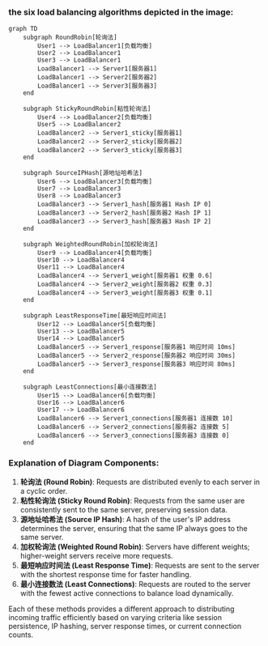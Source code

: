 ### the six load balancing algorithms depicted in the image:

```mermaid
graph TD
    subgraph RoundRobin[轮询法]
        User1 --> LoadBalancer1[负载均衡]
        User2 --> LoadBalancer1
        User3 --> LoadBalancer1
        LoadBalancer1 --> Server1[服务器1]
        LoadBalancer1 --> Server2[服务器2]
        LoadBalancer1 --> Server3[服务器3]
    end

    subgraph StickyRoundRobin[粘性轮询法]
        User4 --> LoadBalancer2[负载均衡]
        User5 --> LoadBalancer2
        LoadBalancer2 --> Server1_sticky[服务器1]
        LoadBalancer2 --> Server2_sticky[服务器2]
        LoadBalancer2 --> Server3_sticky[服务器3]
    end

    subgraph SourceIPHash[源地址哈希法]
        User6 --> LoadBalancer3[负载均衡]
        User7 --> LoadBalancer3
        User8 --> LoadBalancer3
        LoadBalancer3 --> Server1_hash[服务器1 Hash IP 0]
        LoadBalancer3 --> Server2_hash[服务器2 Hash IP 1]
        LoadBalancer3 --> Server3_hash[服务器3 Hash IP 2]
    end

    subgraph WeightedRoundRobin[加权轮询法]
        User9 --> LoadBalancer4[负载均衡]
        User10 --> LoadBalancer4
        User11 --> LoadBalancer4
        LoadBalancer4 --> Server1_weight[服务器1 权重 0.6]
        LoadBalancer4 --> Server2_weight[服务器2 权重 0.3]
        LoadBalancer4 --> Server3_weight[服务器3 权重 0.1]
    end

    subgraph LeastResponseTime[最短响应时间法]
        User12 --> LoadBalancer5[负载均衡]
        User13 --> LoadBalancer5
        User14 --> LoadBalancer5
        LoadBalancer5 --> Server1_response[服务器1 响应时间 10ms]
        LoadBalancer5 --> Server2_response[服务器2 响应时间 30ms]
        LoadBalancer5 --> Server3_response[服务器3 响应时间 80ms]
    end

    subgraph LeastConnections[最小连接数法]
        User15 --> LoadBalancer6[负载均衡]
        User16 --> LoadBalancer6
        User17 --> LoadBalancer6
        LoadBalancer6 --> Server1_connections[服务器1 连接数 10]
        LoadBalancer6 --> Server2_connections[服务器2 连接数 5]
        LoadBalancer6 --> Server3_connections[服务器3 连接数 0]
    end
```

### Explanation of Diagram Components:

1. **轮询法 (Round Robin)**: Requests are distributed evenly to each server in a cyclic order.
2. **粘性轮询法 (Sticky Round Robin)**: Requests from the same user are consistently sent to the same server, preserving session data.
3. **源地址哈希法 (Source IP Hash)**: A hash of the user's IP address determines the server, ensuring that the same IP always goes to the same server.
4. **加权轮询法 (Weighted Round Robin)**: Servers have different weights; higher-weight servers receive more requests.
5. **最短响应时间法 (Least Response Time)**: Requests are sent to the server with the shortest response time for faster handling.
6. **最小连接数法 (Least Connections)**: Requests are routed to the server with the fewest active connections to balance load dynamically.

Each of these methods provides a different approach to distributing incoming traffic efficiently based on varying criteria like session persistence, IP hashing, server response times, or current connection counts.
